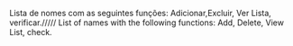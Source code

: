 Lista de nomes com as seguintes funções: Adicionar,Excluir, Ver Lista, verificar.///// List of names with the following functions: Add, Delete, View List, check.
